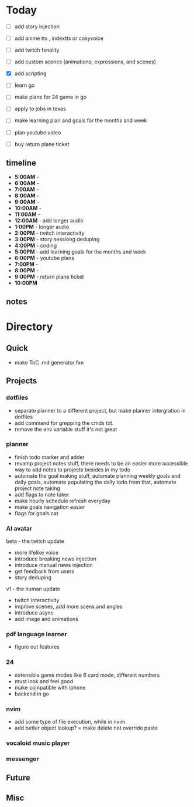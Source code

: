 # Today
- [ ] add story injection 
- [ ] add anime tts , indextts or cosyvoice
- [ ] add twitch fxnality 
- [ ] add custom scenes (animations, expressions, and scenes)
- [x] add scripting

- [ ] learn go
- [ ] make plans for 24 game in go

- [ ] apply to jobs in texas
- [ ] make learning plan and goals for the months and week
- [ ] plan youtube video
- [ ] buy return plane ticket


## timeline
- **5:00AM** - 
- **6:00AM** - 
- **7:00AM** - 
- **8:00AM** - 
- **9:00AM** - 
- **10:00AM** - 
- **11:00AM** - 
- **12:00AM** - add longer audio
- **1:00PM** - longer audio
- **2:00PM** - twitch interactivity
- **3:00PM** - story sessiong deduping
- **4:00PM** - coding
- **5:00PM** - add learning goals for the months and week
- **6:00PM** - youtube plans
- **7:00PM** - 
- **8:00PM** - 
- **9:00PM** - return plane ticket
- **10:00PM** 
## notes
# Directory
## Quick 
- make ToC .md generator fxn
## Projects
### dotfiles
- separate planner to a different project, but make planner intergration in dotfiles
- add command for grepping the cmds txt.
- remove the env variable stuff it's not great
### planner
- finish todo marker and adder
- revamp project notes stuff, there needs to be an easier more accessible way to add notes to projects besides in my todo
- automate the goal making stuff, automate planning weekly goals and daily goals, automate populating the daily todo from that, automate project note taking
- add flags to note taker
- make hourly schedule refresh everyday
- make goals navigation easier 
- flags for goals cat
### AI avatar
beta - the twitch update
- more lifelike voice 
- introduce breaking news injection
- introduce manual news injection
- get feedback from users
- story deduping


v1 - the human update
- twitch interactivity
- improve scenes, add more scens and angles
- introduce async 
- add image and animations


### pdf language learner
- figure out features

### 24 
- extensible game modes like 6 card mode, different numbers
- must look and feel good
- make compatible with iphone
- backend in go

### nvim 
- add some type of file execution, while in nvim
- add better object lookup?
= make delete not override paste

### vocaloid music player

### messenger

### 

## Future
## Misc
